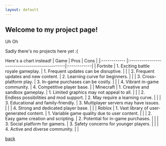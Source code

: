```yaml
---
layout: default
---
```


## Welcome to my project page!

Uh Oh
<p style="display: inline;">Sadly there's no projects here yet</p> <p style="display: inline;">:(</p>

Here's a chart instead!
| Game        | Pros                                          | Cons        |
|:------------ |:----------------------------------------------|:------------|
| Fortnite    | 1. Exciting battle royale gameplay.           | 1. Frequent updates can be disruptive.        |
|             | 2. Frequent updates and new content.          | 2. Learning curve for beginners.             |
|             | 3. Cross-platform play.                       | 3. In-game purchases can be costly.           |
|             | 4. Vibrant in-game community.                 | 4. Competitive player base.                  |
| Minecraft   | 1. Creative and sandbox gameplay.             | 1. Limited graphics may not appeal to all.   |
|             | 2. Endless possibilities and mod support.     | 2. May require a learning curve.             |
|             | 3. Educational and family-friendly.           | 3. Multiplayer servers may have issues.      |
|             | 4. Strong and dedicated player base.          |                                            |
| Roblox      | 1. Vast library of user-generated content.     | 1. Variable game quality due to user content. |
|             | 2. Easy game creation and scripting.          | 2. Potential for in-game purchases.          |
|             | 3. Social platform for gamers.                | 3. Safety concerns for younger players.      |
|             | 4. Active and diverse community.              |                                            |



[back](./)
